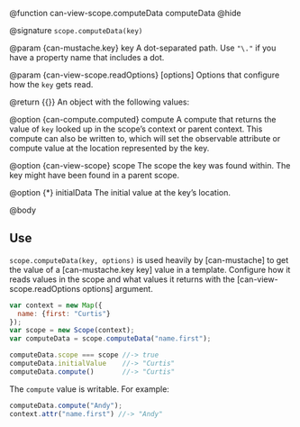 @function can-view-scope.computeData computeData
@hide

@signature `scope.computeData(key)`

@param {can-mustache.key} key A dot-separated path.  Use `"\."` if you have a
property name that includes a dot.

@param {can-view-scope.readOptions} [options] Options that configure how the `key` gets read.

@return {{}} An object with the following values:

@option {can-compute.computed} compute A compute that returns the
value of `key` looked up in the scope’s context or parent context. This compute can
also be written to, which will set the observable attribute or compute value at the
location represented by the key.

@option {can-view-scope} scope The scope the key was found within. The key might have
been found in a parent scope.

@option {*} initialData The initial value at the key’s location.

@body

## Use

`scope.computeData(key, options)` is used heavily by [can-mustache] to get the value of
a [can-mustache.key key] value in a template. Configure how it reads values in the
scope and what values it returns with the [can-view-scope.readOptions options] argument.

```js
var context = new Map({
  name: {first: "Curtis"}
});
var scope = new Scope(context);
var computeData = scope.computeData("name.first");

computeData.scope === scope //-> true
computeData.initialValue    //-> "Curtis"
computeData.compute()       //-> "Curtis"
```

The `compute` value is writable.  For example:

```js
computeData.compute("Andy");
context.attr("name.first") //-> "Andy"
```
